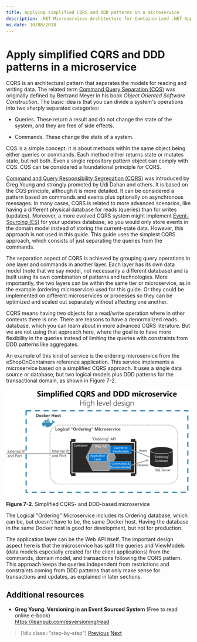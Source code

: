 ```yaml
---
title: Applying simplified CQRS and DDD patterns in a microservice
description: .NET Microservices Architecture for Containerized .NET Applications | Understand the overall relation between CQRS and DDD patterns.
ms.date: 10/08/2018
---
```

# Apply simplified CQRS and DDD patterns in a microservice

CQRS is an architectural pattern that separates the models for reading and writing data. The related term [Command Query Separation (CQS)](https://martinfowler.com/bliki/CommandQuerySeparation.html) was originally defined by Bertrand Meyer in his book *Object Oriented Software Construction*. The basic idea is that you can divide a system's operations into two sharply separated categories:

- Queries. These return a result and do not change the state of the system, and they are free of side effects.

- Commands. These change the state of a system.

CQS is a simple concept: it is about methods within the same object being either queries or commands. Each method either returns state or mutates state, but not both. Even a single repository pattern object can comply with CQS. CQS can be considered a foundational principle for CQRS.

[Command and Query Responsibility Segregation (CQRS)](https://martinfowler.com/bliki/CQRS.html) was introduced by Greg Young and strongly promoted by Udi Dahan and others. It is based on the CQS principle, although it is more detailed. It can be considered a pattern based on commands and events plus optionally on asynchronous messages. In many cases, CQRS is related to more advanced scenarios, like having a different physical database for reads (queries) than for writes (updates). Moreover, a more evolved CQRS system might implement [Event-Sourcing (ES)](https://martinfowler.com/eaaDev/EventSourcing.html) for your updates database, so you would only store events in the domain model instead of storing the current-state data. However, this approach is not used in this guide. This guide uses the simplest CQRS approach, which consists of just separating the queries from the commands.

The separation aspect of CQRS is achieved by grouping query operations in one layer and commands in another layer. Each layer has its own data model (note that we say model, not necessarily a different database) and is built using its own combination of patterns and technologies. More importantly, the two layers can be within the same tier or microservice, as in the example (ordering microservice) used for this guide. Or they could be implemented on different microservices or processes so they can be optimized and scaled out separately without affecting one another.

CQRS means having two objects for a read/write operation where in other contexts there is one. There are reasons to have a denormalized reads database, which you can learn about in more advanced CQRS literature. But we are not using that approach here, where the goal is to have more flexibility in the queries instead of limiting the queries with constraints from DDD patterns like aggregates.

An example of this kind of service is the ordering microservice from the eShopOnContainers reference application. This service implements a microservice based on a simplified CQRS approach. It uses a single data source or database, but two logical models plus DDD patterns for the transactional domain, as shown in Figure 7-2.

![Diagram showing a high level Simplified CQRS and DDD microservice.](./media/apply-simplified-microservice-cqrs-ddd-patterns/simplified-cqrs-ddd-microservice.png)

**Figure 7-2**. Simplified CQRS- and DDD-based microservice

The Logical "Ordering" Microservice includes its Ordering database, which can be, but doesn't have to be, the same Docker host. Having the database in the same Docker host is good for development, but not for production.

The application layer can be the Web API itself. The important design aspect here is that the microservice has split the queries and ViewModels (data models especially created for the client applications) from the commands, domain model, and transactions following the CQRS pattern. This approach keeps the queries independent from restrictions and constraints coming from DDD patterns that only make sense for transactions and updates, as explained in later sections.

## Additional resources

- **Greg Young. Versioning in an Event Sourced System** (Free to read online e-book) \
   <https://leanpub.com/esversioning/read>

>[!div class="step-by-step"]
>[Previous](index.md)
>[Next](eshoponcontainers-cqrs-ddd-microservice.md)
